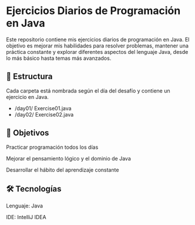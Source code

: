 # Ejercicios Diarios de Programación en Java

Este repositorio contiene mis ejercicios diarios de programación en Java. El objetivo es mejorar mis habilidades para resolver problemas, mantener una práctica constante y explorar diferentes aspectos del lenguaje Java, desde lo más básico hasta temas más avanzados.

## 📅 Estructura
Cada carpeta está nombrada según el día del desafío y contiene un ejercicio en Java.  
- /day01/
Exercise01.java  
- /day02/
Exercise02.java

## 🚀 Objetivos
Practicar programación todos los días

Mejorar el pensamiento lógico y el dominio de Java

Desarrollar el hábito del aprendizaje constante

## 🛠️ Tecnologías
Lenguaje: Java

IDE: IntelliJ IDEA
